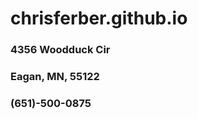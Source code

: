 # chrisferber.github.io
<html>
<head>
  <title>Chris Ferber</title>
  <div class="container">
  <div>
    <h3>4356 Woodduck Cir</h3>
    <h3>Eagan, MN, 55122</h3>
    <h3>(651)-500-0875</h3>
  </div>
  </head>
  <body>
